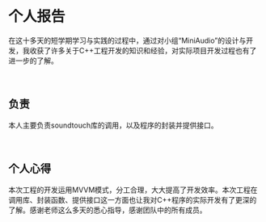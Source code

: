 # 个人报告

在这十多天的短学期学习与实践的过程中，通过对小组“MiniAudio”的设计与开发，我收获了许多关于C++工程开发的知识和经验，对实际项目开发过程也有了进一步的了解。

 

## 负责

本人主要负责soundtouch库的调用，以及程序的封装并提供接口。

 

## 个人心得

本次工程的开发运用MVVM模式，分工合理，大大提高了开发效率。本次工程在调用库、封装函数、提供接口这一方面也让我对C++程序的实际开发有了更深的了解。感谢老师这么多天的悉心指导，感谢团队中的所有成员。